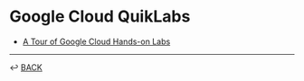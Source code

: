 # Google Cloud QuikLabs

* [A Tour of Google Cloud Hands-on Labs](./ATOGCHOL.md)

---

↩️ [BACK](../../../README.md)
